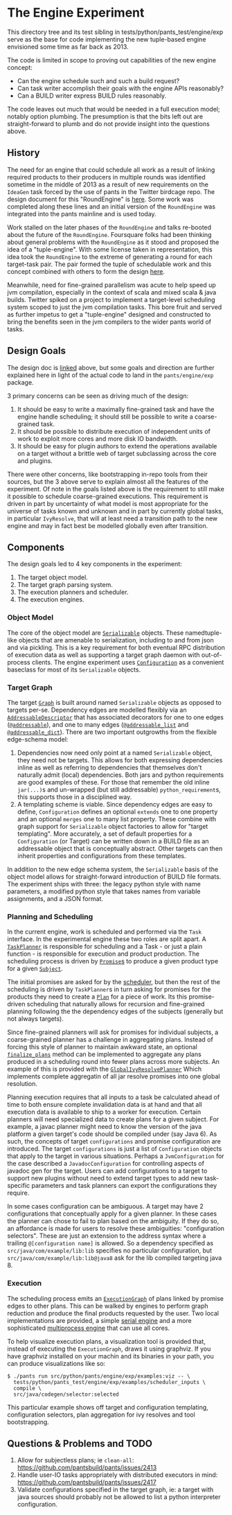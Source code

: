 # The Engine Experiment

This directory tree and its test sibling in tests/python/pants_test/engine/exp serve as the base for
code implementing the new tuple-based engine envisioned some time as far back as 2013.

The code is limited in scope to proving out capabilities of the new engine concept:

+ Can the engine schedule such and such a build request?
+ Can task writer accomplish their goals with the engine APIs reasonably?
+ Can a BUILD writer express BUILD rules reasonably.

The code leaves out much that would be needed in a full execution model; notably option plumbing.
The presumption is that the bits left out are straight-forward to plumb and do not provide insight
into the questions above.

## History

The need for an engine that could schedule all work as a result of linking required products to
their producers in multiple rounds was identified sometime in the middle of 2013 as a result of
new requirements on the `IdeaGen` task forced by the use of pants in the Twitter birdcage repo.  The
design document for this "RoundEngine" is
[here](https://docs.google.com/document/d/1MwOFcr4W6KbzPdbaj_ntJ36a0NRoiKyWLed0ziobsr4/edit#heading=h.rsohbvtm7zng).
Some work was completed along these lines and an initial version of the `RoundEngine` was
integrated into the pants mainline and is used today.

Work stalled on the later phases of the `RoundEngine` and talks re-booted about the future of the
`RoundEngine`.  Foursquare folks had been thinking about general problems with the `RoundEngine` as
it stood and proposed the idea of a "tuple-engine".  With some license taken in representation, this
idea took the `RoundEngine` to the extreme of generating a round for each target-task pair.  The
pair formed the tuple of schedulable work and this concept combined with others to form the design
[here][tuple-design].

Meanwhile, need for fine-grained parallelism was acute to help speed up jvm compilation, especially
in the context of scala and mixed scala & java builds.  Twitter spiked on a project to implement
a target-level scheduling system scoped to just the jvm compilation tasks.  This bore fruit and
served as further impetus to get a "tuple-engine" designed and constructed to bring the benefits
seen in the jvm compilers to the wider pants world of tasks.

## Design Goals

The design doc is [linked][tuple-design] above, but some goals and direction are further explained
here in light of the actual code to land in the `pants/engine/exp` package.

3 primary concerns can be seen as driving much of the design:

1. It should be easy to write a maximally fine-grained task and have the engine handle scheduling;
   it should still be possible to write a coarse-grained task.
2. It should be possible to distribute execution of independent units of work to exploit more cores
   and more disk IO bandwidth.
3. It should be easy for plugin authors to extend the operations available on a target without a
   brittle web of target subclassing across the core and plugins.

There were other concerns, like bootstrapping in-repo tools from their sources, but the 3 above
serve to explain almost all the features of the experiment.  Of note in the goals listed above is
the requirement to still make it possible to schedule coarse-grained executions.  This requirement
is driven in part by uncertainty of what model is most appropriate for the universe of tasks known
and unknown and in part by currently global tasks, in particular `IvyResolve`, that will at least
need a transition path to the new engine and may in fact best be modelled globally even after
transition.

## Components

The design goals led to 4 key components in the experiment:

1. The target object model.
2. The target graph parsing system.
3. The execution planners and scheduler.
4. The execution engines.

### Object Model

The core of the object model are
[`Serializable`](https://github.com/pantsbuild/pants/blob/3bd6d75949c253e2e11dfece7e593a7e5fdf0908/src/python/pants/engine/exp/objects.py#L48)
objects.  These namedtuple-like objects that are amenable to serialization, including to and from
json and via pickling.  This is a key requirement for both eventual RPC distribution of execution
data as well as supporting a target graph daemon with out-of-process clients.  The engine experiment
uses
[`Configuration`](https://github.com/pantsbuild/pants/blob/3bd6d75949c253e2e11dfece7e593a7e5fdf0908/src/python/pants/engine/exp/configuration.py#L14)
as a convenient baseclass for most of its `Serializable` objects.

### Target Graph

The target
[`Graph`](https://github.com/pantsbuild/pants/blob/3bd6d75949c253e2e11dfece7e593a7e5fdf0908/src/python/pants/engine/exp/graph.py#L57)
is built around named `Serializable` objects as opposed to targets per-se.  Dependency edges are
modelled flexibly via an [`AddressableDescriptor`](https://github.com/pantsbuild/pants/blob/3bd6d75949c253e2e11dfece7e593a7e5fdf0908/src/python/pants/engine/exp/addressable.py#L113)
that has associated decorators for one to one edges
([`@addressable`](https://github.com/pantsbuild/pants/blob/3bd6d75949c253e2e11dfece7e593a7e5fdf0908/src/python/pants/engine/exp/addressable.py#L299)),
and one to many edges
([`@addressable_list`](https://github.com/pantsbuild/pants/blob/3bd6d75949c253e2e11dfece7e593a7e5fdf0908/src/python/pants/engine/exp/addressable.py#L341)
and [`@addressable_dict`](https://github.com/pantsbuild/pants/blob/3bd6d75949c253e2e11dfece7e593a7e5fdf0908/src/python/pants/engine/exp/addressable.py#L370)).
There are two important outgrowths from the flexible edge-schema model:

1. Dependencies now need only point at a named `Serializable` object, they need not be targets.
   This allows for both expressing dependencies inline as well as referring to dependencies that
   themselves don't naturally admit (local) dependencies.  Both jars and python requirements are
   good examples of these.  For those that remember the old inline `jar(...)`s and un-wrapped
   (but still addressable) `python_requirement`s, this supports those in a disciplined way.
2. A templating scheme is viable.  Since dependency edges are easy to define, `Configuration`
   defines an optional `extends` one to one property and an optional `merges` one to many list
   property.  These combine with graph support for `Serializable` object factories to allow for
   "target templating".  More accurately, a set of default properties for a `Configuration` (or
   Target) can be written down in a BUILD file as an addressable object that is conceptually
   abstract.  Other targets can then inherit properties and configurations from these templates.

In addition to the new edge schema system, the `Serializable` basis of the object model allows for
straight-forward introduction of BUILD file formats.  The experiment ships with three: the legacy
python style with name parameters, a modified python style that takes names from variable
assignments, and a JSON format.

### Planning and Scheduling

In the current engine, work is scheduled and performed via the `Task` interface.  In the
experimental engine these two roles are split apart.  A
[`TaskPlanner`](https://github.com/pantsbuild/pants/blob/3bd6d75949c253e2e11dfece7e593a7e5fdf0908/src/python/pants/engine/exp/scheduler.py#L264)
is responsible for scheduling and a Task - or just a plain function - is responsible for execution
and product production.  The scheduling process is driven by
[`Promise`s](https://github.com/pantsbuild/pants/blob/3bd6d75949c253e2e11dfece7e593a7e5fdf0908/src/python/pants/engine/exp/scheduler.py#L435)
to produce a given product type for a given
[`Subject`](https://github.com/pantsbuild/pants/blob/3bd6d75949c253e2e11dfece7e593a7e5fdf0908/src/python/pants/engine/exp/scheduler.py#L26).

The initial promises are asked for by the
[scheduler](https://github.com/pantsbuild/pants/blob/3bd6d75949c253e2e11dfece7e593a7e5fdf0908/src/python/pants/engine/exp/scheduler.py#L521),
but then the rest of the scheduling is driven by `TaskPlanner`s in turn asking for promises for the
products they need to
create a [`Plan`](https://github.com/pantsbuild/pants/blob/3bd6d75949c253e2e11dfece7e593a7e5fdf0908/src/python/pants/engine/exp/scheduler.py#L95)
for a piece of work.  Its this promise-driven scheduling that naturally allows for recursion and
fine-grained planning following the the dependency edges of the subjects (generally but not always
targets).

Since fine-grained planners will ask for promises for individual subjects, a coarse-grained planner
has a challenge in aggregating plans.  Instead of forcing this style of planner to maintain awkward
state, an optional
[`finalize_plans`](https://github.com/pantsbuild/pants/blob/3bd6d75949c253e2e11dfece7e593a7e5fdf0908/src/python/pants/engine/exp/scheduler.py#L295)
method can be implemented to aggregate any plans produced in a scheduling round into fewer plans
across more subjects.  An example of this is provided with the
[`GlobalIvyResolvePlanner`](https://github.com/pantsbuild/pants/blob/06e62bd1f00e130d76ada31b932062c5531cd717/src/python/pants/engine/exp/examples/planners.py#L75)
Which implements complete aggregatin of all jar resolve promises into one global resolution.

Planning execution requires that all inputs to a task be calculated ahead of time to both ensure
complete invalidation data is at hand and that all execution data is available to ship to a worker
for execution.  Certain planners will need specialized data to create plans for a given subject.
For example, a javac planner might need to know the version of the java platform a given target's
code should be compiled under (say Java 6).  As such, the concepts of target `configurations` and
promise configuration are introduced.  The target `configurations` is just a list of `Configuration`
objects that apply to the target in various situations.  Perhaps a `JvmConfiguration` for the case
described a `JavadocConfiguration` for controlling aspects of javadoc gen for the target.  Users
can add configurations to a target to support new plugins without need to extend target types to add
new task-specific parameters and task planners can export the configurations they require.

In some cases configuration can be ambiguous.  A target may have 2 configurations that conceptually
apply for a given planner.  In these cases the planner can chose to fail to plan based on the
ambiguity.  If they do so, an affordance is made for users to resolve these ambiguities:
"configuration selectors".  These are just an extension to the address syntax where a trailing
`@[configuration name]` is allowed. So a dependency specified as `src/java/com/example/lib:lib`
specifies no particular configuration, but `src/java/com/example/lib:lib@java8` ask for the lib
compiled targeting java 8.

### Execution

The scheduling process emits an
[`ExecutionGraph`](https://github.com/pantsbuild/pants/blob/06e62bd1f00e130d76ada31b932062c5531cd717/src/python/pants/engine/exp/scheduler.py#L446)
of plans linked by promise edges to other plans.  This can be walked by engines to perform graph
reduction and produce the final products requested by the user.  Two local implementations are
provided, a simple
[serial engine](https://github.com/pantsbuild/pants/blob/06e62bd1f00e130d76ada31b932062c5531cd717/src/python/pants/engine/exp/engine.py#L304)
and a more sophisticated
[multiprocess engine](https://github.com/pantsbuild/pants/blob/06e62bd1f00e130d76ada31b932062c5531cd717/src/python/pants/engine/exp/engine.py#L331)
that can use all cores.

To help visualize execution plans, a visualization tool is provided that, instead of executing the
`ExecutionGraph`, draws it using graphviz.  If you have graphviz installed on your machin and its
binaries in your path, you can produce visualizations like so:

```console
$ ./pants run src/python/pants/engine/exp/examples:viz -- \
  tests/python/pants_test/engine/exp/examples/scheduler_inputs \
  compile \
  src/java/codegen/selector:selected
```

This particular example shows off target and configuration templating, configuration selectors, plan
aggregation for ivy resolves and tool bootstrapping.

## Questions & Problems and TODO

1. Allow for subjectless plans; ie `clean-all`:
   https://github.com/pantsbuild/pants/issues/2413
2. Handle user-IO tasks appropriately with distributed executors in mind:
   https://github.com/pantsbuild/pants/issues/2417
3. Validate configurations specified in the target graph, ie: a target with java sources should
   probably not be allowed to list a python interpreter configuration.


















[tuple-design]: https://docs.google.com/a/twitter.com/document/d/1MQLmVGHLnA2xlVgnFjwQQeFZRonTbxM1FyBS5sYwyr8/edit?usp=sharing "Tuple Engine Design Doc"